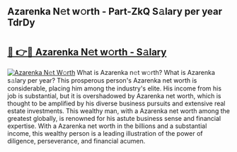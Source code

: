 ## Azarenka N𝚎t w𝚘rth - Part-ZkQ S𝚊lary per year TdrDy

# <h2><a href="http://gc459y.nevu.top/?p=Azarenka">🔗 👉🔴 Azarenka N𝚎t w𝚘rth - S𝚊lary</a></h2>

[![Azarenka N𝚎t W𝚘rth](https://i.imgur.com/Oavwk0R.jpeg)](http://gc459y.nevu.top/?p=Azarenka)
What is Azarenka n𝚎t w𝚘rth? What is Azarenka s𝚊lary per year?
This prosperous person's Azarenka net worth is considerable, placing him among the industry's elite. His income from his job is substantial, but it is overshadowed by Azarenka net worth, which is thought to be amplified by his diverse business pursuits and extensive real estate investments. This wealthy man, with a Azarenka net worth among the greatest globally, is renowned for his astute business sense and financial expertise. With a Azarenka net worth in the billions and a substantial income, this wealthy person is a leading illustration of the power of diligence, perseverance, and financial acumen.
